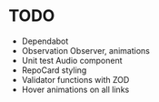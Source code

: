 # TODO

- Dependabot
- Observation Observer, animations
- Unit test Audio component
- RepoCard styling
- Validator functions with ZOD
- Hover animations on all links
